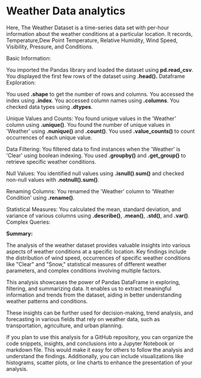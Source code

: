 # Weather Data analytics

Here, The Weather Dataset is a time-series data set with per-hour information about the weather conditions at a particular location. It records, Temperature,Dew Point Temperature, Relative Humidity, Wind Speed, Visibility, Pressure, and Conditions.

Basic Information:

You imported the Pandas library and loaded the dataset using **pd.read_csv**.
You displayed the first few rows of the dataset using **.head().**
Dataframe Exploration:

You used **.shape** to get the number of rows and columns.
You accessed the index using **.index**.
You accessed column names using **.columns**.
You checked data types using **.dtypes**.

Unique Values and Counts:
You found unique values in the 'Weather' column using **.unique()**.
You found the number of unique values in 'Weather' using **.nunique()** and **.count()**.
You used **.value_counts()** to count occurrences of each unique value.

Data Filtering:
You filtered data to find instances when the 'Weather' is 'Clear' using boolean indexing.
You used **.groupby()** and **.get_group()** to retrieve specific weather conditions.

Null Values:
You identified null values using **.isnull()**.**sum()** and checked non-null values with **.notnull().sum()**.

Renaming Columns:
You renamed the 'Weather' column to 'Weather Condition' using **.rename()**.

Statistical Measures:
You calculated the mean, standard deviation, and variance of various columns using **.describe()**, **.mean()**, **.std()**, and **.var()**.
Complex Queries:

**Summary:**

The analysis of the weather dataset provides valuable insights into various aspects of weather conditions at a specific location. Key findings include the distribution of wind speed, occurrences of specific weather conditions like "Clear" and "Snow," statistical measures of different weather parameters, and complex conditions involving multiple factors.

This analysis showcases the power of Pandas DataFrame in exploring, filtering, and summarizing data. It enables us to extract meaningful information and trends from the dataset, aiding in better understanding weather patterns and conditions.

These insights can be further used for decision-making, trend analysis, and forecasting in various fields that rely on weather data, such as transportation, agriculture, and urban planning.

If you plan to use this analysis for a GitHub repository, you can organize the code snippets, insights, and conclusions into a Jupyter Notebook or markdown file. This would make it easy for others to follow the analysis and understand the findings. Additionally, you can include visualizations like histograms, scatter plots, or line charts to enhance the presentation of your analysis.

